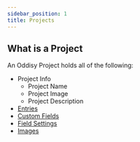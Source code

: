 ```yaml
---
sidebar_position: 1
title: Projects
---
```



## What is a Project

An Oddisy Project holds all of the following:

* Project Info
    * Project Name
    * Project Image
    * Project Description
* [Entries](./entries)
* [Custom Fields](./custom_fields)
* [Field Settings](./entry_fields)
* [Images](../Views_and_Screens/image_database)



